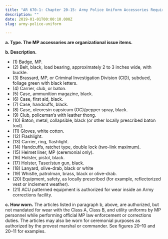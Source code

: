 ```yaml
---
title: "AR 670-1: Chapter 20-15: Army Police Uniform Accessories Requirements"
description: ""
date: 2019-01-01T00:00:10.000Z
slug: army-police-uniform

---
```


<strong>a. Type. The MP accessories are organizational issue items.</strong>

<strong>b. Description.</strong>

<ul><li>(1) Badge, MP.</li>
<li>(2) Belt, black, load bearing, approximately 2 to 3 inches wide, with buckle.</li>
<li>(3) Brassard, MP, or Criminal Investigation Division (CID), subdued, foliage green with black letters.</li>
<li>(4) Carrier, club, or baton.</li>
<li>(5) Case, ammunition magazine, black.</li>
<li>(6) Case, first aid, black.</li>
<li>(7) Case, handcuffs, black.</li>
<li>(8) Case, oleoresin capsicum (OC)/pepper spray, black.</li>
<li>(9) Club, policeman’s with leather thong.</li>
<li>(10) Baton, metal, collapsible, black (or other locally prescribed baton tool).</li>
<li>(11) Gloves, white cotton.</li>
<li>(12) Flashlight.</li>
<li>(13) Carrier, ring, flashlight.</li>
<li>(14) Handcuffs, ratchet type, double lock (two-link maximum).</li>
<li>(15) Helmet liner, MP (ceremonial only).</li>
<li>(16) Holster, pistol, black.</li>
<li>(17) Holster, Taser/stun gun, black.</li>
<li>(18) Lanyard, olive-drab, black or white</li>
<li>(19) Whistle, patrolman, brass, black or olive-drab.</li>
<li>(20) Equipment, safety, as locally prescribed (for example, reflectorized vest or inclement weather).</li>
<li>(21) ACU patterned equipment is authorized for wear inside an Army corrections facility.</li></ul>

<strong>c. How worn.</strong> The articles listed in paragraph b, above, are authorized, but not mandated for wear with the Class A, Class B, and utility uniforms by MP personnel while performing official MP law enforcement or corrections duties.
The articles may also be worn for ceremonial purposes as authorized by the provost marshal or commander. See figures 20–10 and 20–11 for examples.

